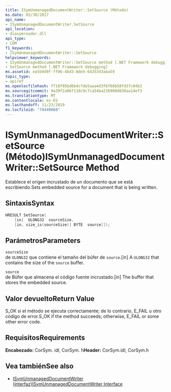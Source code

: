 ```yaml
---
title: ISymUnmanagedDocumentWriter::SetSource (Método)
ms.date: 03/30/2017
api_name:
- ISymUnmanagedDocumentWriter.SetSource
api_location:
- diasymreader.dll
api_type:
- COM
f1_keywords:
- ISymUnmanagedDocumentWriter::SetSource
helpviewer_keywords:
- ISymUnmanagedDocumentWriter::SetSource method [.NET Framework debugging]
- SetSource method [.NET Framework debugging]
ms.assetid: ea5b9d9f-ff06-4bd3-8de5-6435343aba59
topic_type:
- apiref
ms.openlocfilehash: ff18f95bd6b4cfde5aaa4d3f6f68b58fd37c04b3
ms.sourcegitcommit: 9a39f2a06f110c9c7ca54ba216900d038aa14ef3
ms.translationtype: MT
ms.contentlocale: es-ES
ms.lasthandoff: 11/23/2019
ms.locfileid: "74449068"
---
```

# <a name="isymunmanageddocumentwritersetsource-method"></a><span data-ttu-id="f246f-102">ISymUnmanagedDocumentWriter::SetSource (Método)</span><span class="sxs-lookup"><span data-stu-id="f246f-102">ISymUnmanagedDocumentWriter::SetSource Method</span></span>
<span data-ttu-id="f246f-103">Establece el origen incrustado de un documento que se está escribiendo.</span><span class="sxs-lookup"><span data-stu-id="f246f-103">Sets embedded source for a document that is being written.</span></span>  
  
## <a name="syntax"></a><span data-ttu-id="f246f-104">Sintaxis</span><span class="sxs-lookup"><span data-stu-id="f246f-104">Syntax</span></span>  
  
```cpp  
HRESULT SetSource(  
    [in]  ULONG32  sourceSize,  
    [in, size_is(sourceSize)] BYTE  source[]);  
```  
  
## <a name="parameters"></a><span data-ttu-id="f246f-105">Parámetros</span><span class="sxs-lookup"><span data-stu-id="f246f-105">Parameters</span></span>  
 `sourceSize`  
 <span data-ttu-id="f246f-106">de `ULONG32` que contiene el tamaño del búfer de `source`.</span><span class="sxs-lookup"><span data-stu-id="f246f-106">[in] A `ULONG32` that contains the size of the `source` buffer.</span></span>  
  
 `source`  
 <span data-ttu-id="f246f-107">de Búfer que almacena el código fuente incrustado.</span><span class="sxs-lookup"><span data-stu-id="f246f-107">[in] The buffer that stores the embedded source.</span></span>  
  
## <a name="return-value"></a><span data-ttu-id="f246f-108">Valor devuelto</span><span class="sxs-lookup"><span data-stu-id="f246f-108">Return Value</span></span>  
 <span data-ttu-id="f246f-109">S_OK si el método se ejecuta correctamente; de lo contrario, E_FAIL u otro código de error.</span><span class="sxs-lookup"><span data-stu-id="f246f-109">S_OK if the method succeeds; otherwise, E_FAIL or some other error code.</span></span>  
  
## <a name="requirements"></a><span data-ttu-id="f246f-110">Requisitos</span><span class="sxs-lookup"><span data-stu-id="f246f-110">Requirements</span></span>  
 <span data-ttu-id="f246f-111">**Encabezado:** CorSym. idl, CorSym. h</span><span class="sxs-lookup"><span data-stu-id="f246f-111">**Header:** CorSym.idl, CorSym.h</span></span>  
  
## <a name="see-also"></a><span data-ttu-id="f246f-112">Vea también</span><span class="sxs-lookup"><span data-stu-id="f246f-112">See also</span></span>

- [<span data-ttu-id="f246f-113">ISymUnmanagedDocumentWriter (interfaz)</span><span class="sxs-lookup"><span data-stu-id="f246f-113">ISymUnmanagedDocumentWriter Interface</span></span>](../../../../docs/framework/unmanaged-api/diagnostics/isymunmanageddocumentwriter-interface.md)
